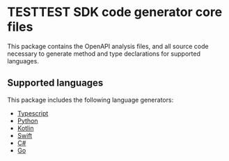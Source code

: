 # TESTTEST SDK code generator core files

This package contains the OpenAPI analysis files, and all source code necessary to generate method and type declarations for supported languages.

## Supported languages

This package includes the following language generators:

- [Typescript](src/typescript.gen.ts)
- [Python](src/python.gen.ts)
- [Kotlin](src/kotlin.gen.ts)
- [Swift](src/swift.gen.ts)
- [C#](src/csharp.gen.ts)
- [Go](src/go.gen.ts)
